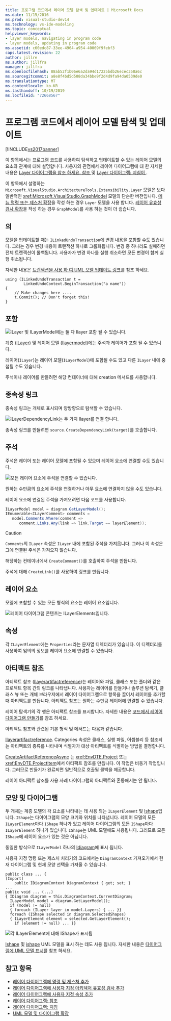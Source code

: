 ```yaml
---
title: 프로그램 코드에서 레이어 모델 탐색 및 업데이트 | Microsoft Docs
ms.date: 11/15/2016
ms.prod: visual-studio-dev14
ms.technology: vs-ide-modeling
ms.topic: conceptual
helpviewer_keywords:
- layer models, navigating in program code
- layer models, updating in program code
ms.assetid: c60edc87-33ee-4964-a954-40069f9febf3
caps.latest.revision: 22
author: jillre
ms.author: jillfra
manager: jillfra
ms.openlocfilehash: 88ab52f1b06e6a2da94d17225bdb26ecec358a6c
ms.sourcegitcommit: a8e8f4bd5d508da34bbe9f2d4d9fa94da0539de0
ms.translationtype: MT
ms.contentlocale: ko-KR
ms.lasthandoff: 10/19/2019
ms.locfileid: "72668567"
---
```

# <a name="navigate-and-update-layer-models-in-program-code"></a>프로그램 코드에서 레이어 모델 탐색 및 업데이트
[!INCLUDE[vs2017banner](../includes/vs2017banner.md)]

이 항목에서는 프로그램 코드를 사용하여 탐색하고 업데이트할 수 있는 레이어 모델의 요소와 관계에 대해 설명합니다. 사용자의 관점에서 레이어 다이어그램에 대 한 자세한 내용은 [Layer 다이어그램을 참조 하세요. 참조 ](../modeling/layer-diagrams-reference.md) 및 [Layer 다이어그램: 지침이 ](../modeling/layer-diagrams-guidelines.md).

 이 항목에서 설명하는 `Microsoft.VisualStudio.ArchitectureTools.Extensibility.Layer` 모델은 보다 일반적인 <xref:Microsoft.VisualStudio.GraphModel> 모델의 단순한 버전입니다. [메뉴 명령 또는 제스처 확장](../modeling/add-commands-and-gestures-to-layer-diagrams.md)을 작성 하는 경우 `Layer` 모델을 사용 합니다. [레이어 유효성 검사 확장](../modeling/add-custom-architecture-validation-to-layer-diagrams.md)을 작성 하는 경우 `GraphModel`를 사용 하는 것이 더 쉽습니다.

## <a name="transactions"></a>의
 모델을 업데이트할 때는 `ILinkedUndoTransaction`에 변경 내용을 포함할 수도 있습니다. 그러는 경우 변경 내용이 트랜잭션 하나로 그룹화됩니다. 변경 중 하나라도 실패하면 전체 트랜잭션이 롤백됩니다. 사용자가 변경 하나를 실행 취소하면 모든 변경이 함께 실행 취소됩니다.

 자세한 내용은 [트랜잭션을 사용 하 여 UML 모델 업데이트 링크](../modeling/link-uml-model-updates-by-using-transactions.md)를 참조 하세요.

```
using (ILinkedUndoTransaction t =
        LinkedUndoContext.BeginTransaction("a name"))
{
    // Make changes here ....
    t.Commit(); // Don't forget this!
}
```

## <a name="containment"></a>포함
 ![ILayer 및 ILayerModel에는 둘 다 Ilayer 포함 될 수 있습니다.](../modeling/media/layerapi-containment.png "LayerApi_Containment")

 계층 ([ILayer](/previous-versions/ff644251(v=vs.140))) 및 레이어 모델 ([Ilayermodel](/previous-versions/ff643069(v=vs.140)))에는 주석과 레이어가 포함 될 수 있습니다.

 레이어(`ILayer`)는 레이어 모델(`ILayerModel`)에 포함될 수도 있고 다른 `ILayer` 내에 중첩될 수도 있습니다.

 주석이나 레이어를 만들려면 해당 컨테이너에 대해 creation 메서드를 사용합니다.

## <a name="dependency-links"></a>종속성 링크
 종속성 링크는 개체로 표시되며 양방향으로 탐색할 수 있습니다.

 ![ILayerDependencyLink는 두 가지 Ilayer를 연결 합니다.](../modeling/media/layerapi-dependency.png "LayerApi_Dependency")

 종속성 링크를 만들려면 `source.CreateDependencyLink(target)`를 호출합니다.

## <a name="comments"></a>주석
 주석은 레이어 또는 레이어 모델에 포함될 수 있으며 레이어 요소에 연결할 수도 있습니다.

 ![모든 레이어 요소에 주석을 연결할 수 있습니다.](../modeling/media/layerapi-comments.png "LayerApi_Comments")

 원하는 수만큼의 요소에 주석을 연결하거나 아무 요소에 연결하지 않을 수도 있습니다.

 레이어 요소에 연결된 주석을 가져오려면 다음 코드를 사용합니다.

```csharp
ILayerModel model = diagram.GetLayerModel();
IEnumerable<ILayerComment> comments =
   model.Comments.Where(comment =>
      comment.Links.Any(link => link.Target == layerElement));

```

> [!CAUTION]
> `Comments`의 `ILayer` 속성은 `ILayer` 내에 포함된 주석을 가져옵니다. 그러나 이 속성은 그에 연결된 주석은 가져오지 않습니다.

 해당하는 컨테이너에서 `CreateComment()`를 호출하여 주석을 만듭니다.

 주석에 대해 `CreateLink()`를 사용하여 링크를 만듭니다.

## <a name="layer-elements"></a>레이어 요소
 모델에 포함할 수 있는 모든 형식의 요소는 레이어 요소입니다.

 ![레이어 다이어그램 콘텐츠는 ILayerElements입니다.](../modeling/media/layerapi-layerelements.png "LayerApi_LayerElements")

## <a name="properties"></a>속성
 각 `ILayerElement`에는 `Properties`라는 문자열 디렉터리가 있습니다. 이 디렉터리를 사용하여 임의의 정보를 레이어 요소에 연결할 수 있습니다.

## <a name="artifact-references"></a>아티팩트 참조
 아티팩트 참조 ([Ilayerartifactreference](/previous-versions/ff644536(v=vs.140)))는 레이어와 파일, 클래스 또는 폴더와 같은 프로젝트 항목 간의 링크를 나타냅니다. 사용자는 레이어를 만들거나 솔루션 탐색기, 클래스 뷰 또는 개체 브라우저에서 레이어 다이어그램으로 항목을 끌어서 레이어를 추가할 때 아티팩트를 만듭니다. 아티팩트 참조는 원하는 수만큼 레이어에 연결할 수 있습니다.

 레이어 탐색기의 각 행은 아티팩트 참조를 표시합니다. 자세한 내용은 [코드에서 레이어 다이어그램 만들기](../modeling/create-layer-diagrams-from-your-code.md)를 참조 하세요.

 아티팩트 참조와 관련된 기본 형식 및 메서드는 다음과 같습니다.

 [Ilayerartifactreference](/previous-versions/ff644536(v=vs.140)). Categories 속성은 클래스, 실행 파일, 어셈블리 등 참조되는 아티팩트의 종류를 나타내며 식별자가 대상 아티팩트를 식별하는 방법을 결정합니다.

 [CreateArtifactReferenceAsync](/previous-versions/ff695840(v=vs.140)) 는 <xref:EnvDTE.Project> 또는 <xref:EnvDTE.ProjectItem>에서 아티팩트 참조를 만듭니다. 이 작업은 비동기 작업입니다. 그러므로 만들기가 완료되면 일반적으로 호출될 콜백을 제공합니다.

 레이어 아티팩트 참조를 사용 사례 다이어그램의 아티팩트와 혼동해서는 안 됩니다.

## <a name="shapes-and-diagrams"></a>모양 및 다이어그램
 두 개체는 계층 모델의 각 요소를 나타내는 데 사용 되는 `ILayerElement` 및 [Ishape](/previous-versions/ee806673(v=vs.140))입니다. `IShape`는 다이어그램의 모양 크기와 위치를 나타냅니다. 레이어 모델의 모든 `ILayerElement`마다 `IShape` 하나가 있고 레이어 다이어그램의 모든 `IShape`마다 `ILayerElement` 하나가 있습니다. `IShape`는 UML 모델에도 사용됩니다. 그러므로 모든 `IShape`에 레이어 요소가 있는 것은 아닙니다.

 동일한 방식으로 `ILayerModel` 하나의 [Idiagram](/previous-versions/ee789658(v=vs.140))에 표시 됩니다.

 사용자 지정 명령 또는 제스처 처리기의 코드에서는 `DiagramContext` 가져오기에서 현재 다이어그램 및 현재 모양 선택을 가져올 수 있습니다.

```
public class ... {
[Import]
    public IDiagramContext DiagramContext { get; set; }
...
public void ... (...)
{ IDiagram diagram = this.DiagramContext.CurrentDiagram;
  ILayerModel model = diagram.GetLayerModel();
  if (model != null)
  { foreach (ILayer layer in model.Layers) { ... }}
  foreach (IShape selected in diagram.SelectedShapes)
  { ILayerElement element = selected.GetLayerElement();
    if (element != null) ... }}
```

 ![각 ILayerElement에 대해 IShape가 표시됨](../modeling/media/layerapi-shapes.png)

 [Ishape](/previous-versions/ee806673(v=vs.140)) 및 [ishape](/previous-versions/ee789658(v=vs.140)) UML 모델을 표시 하는 데도 사용 됩니다. 자세한 내용은 [다이어그램에 UML 모델 표시](../modeling/display-a-uml-model-on-diagrams.md)를 참조 하세요.

## <a name="see-also"></a>참고 항목

- [레이어 다이어그램에 명령 및 제스처 추가](../modeling/add-commands-and-gestures-to-layer-diagrams.md)
- [레이어 다이어그램에 사용자 지정 아키텍처 유효성 검사 추가](../modeling/add-custom-architecture-validation-to-layer-diagrams.md)
- [레이어 다이어그램에 사용자 지정 속성 추가](../modeling/add-custom-properties-to-layer-diagrams.md)
- [레이어 다이어그램: 참조](../modeling/layer-diagrams-reference.md)
- [레이어 다이어그램: 지침](../modeling/layer-diagrams-guidelines.md)
- [UML 모델 및 다이어그램 확장](../modeling/extend-uml-models-and-diagrams.md)
